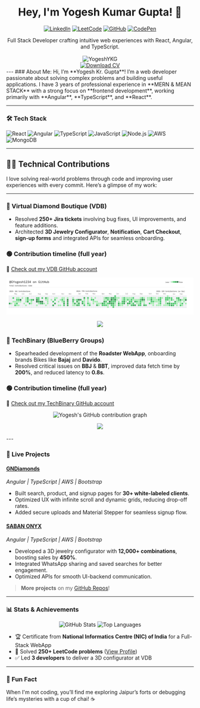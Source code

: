 <div align="center">
  <h1>Hey, I'm Yogesh Kumar Gupta! 👋</h1>
  <div align="center">
    <a href="https://www.linkedin.com/in/gyogesh484/"><img src="https://img.shields.io/badge/-LinkedIn-0A66C2?logo=linkedin&logoColor=white" alt="LinkedIn"/></a>
    <a href="https://leetcode.com/your-profile/"><img src="https://img.shields.io/badge/-LeetCode-FFA116?logo=leetcode&logoColor=black" alt="LeetCode"/></a>
    <a href="https://github.com/YogeshYKG"><img src="https://img.shields.io/badge/-GitHub-181717?logo=github&logoColor=white" alt="GitHub"/></a>
    <a href="https://codepen.io/your-profile"><img src="https://img.shields.io/badge/-CodePen-000000?logo=codepen&logoColor=white" alt="CodePen"/></a>
  </div>
  <p>Full Stack Developer crafting intuitive web experiences with React, Angular, and TypeScript.</p>
  <img src="https://komarev.com/ghpvc/?username=YogeshYKG&label=Profile%20views&color=0e75b6&style=flat" alt="YogeshYKG" style="vertical-align: middle;"/>
  <div style="display: flex; align-items: center; gap: 10px; justify-content: center;">
    <a href="/Resume_Yogesh.pdf" download="Resume_Yogesh.pdf" target="_blank">
      <img src="https://img.shields.io/badge/Download%20CV-007bff?style=flat&logo=pdf&logoColor=white" alt="Download CV" />
    </a>
  </div>
</div>
---
### About Me:
Hi, I’m **Yogesh Kr. Gupta**! I’m a web developer passionate about solving complex problems and building useful applications. I have 3 years of professional experience in **MERN & MEAN STACK** with a strong focus on **frontend development**, working primarily with **Angular**, **TypeScript**, and **React**.

---
### 🛠️ Tech Stack
![React](https://img.shields.io/badge/-React-61DAFB?logo=react&logoColor=black)
![Angular](https://img.shields.io/badge/-Angular-DD0031?logo=angular&logoColor=white)
![TypeScript](https://img.shields.io/badge/-TypeScript-3178C6?logo=typescript&logoColor=white)
![JavaScript](https://img.shields.io/badge/-JavaScript-3178C6?logo=javascript&logoColor=white)
![Node.js](https://img.shields.io/badge/-Node.js-339933?logo=node.js&logoColor=white)
![AWS](https://img.shields.io/badge/-AWS-232F3E?logo=amazon-aws&logoColor=white)
![MongoDB](https://img.shields.io/badge/-MongoDB-47A248?logo=mongodb&logoColor=white)

---
## 👨‍💻 Technical Contributions

I love solving real-world problems through code and improving user experiences with every commit. Here’s a glimpse of my work:

---

### 🏢 Virtual Diamond Boutique (VDB)

- Resolved **250+ Jira tickets** involving bug fixes, UI improvements, and feature additions.
- Architected **3D Jewelry Configurator**, **Notification**, **Cart Checkout**, **sign-up forms** and integrated APIs for seamless onboarding.
### 🟢 Contribution timeline (full year)
🔗 [Check out my VDB GitHub account](https://github.com/GYogesh1234)
<p align="center">
  <img src="GYogesh1234.png" alt="Yogesh's GitHub contribution graph" />
</p>

<p align="center">
  <img src="https://github-readme-streak-stats.herokuapp.com/?user=GYogesh1234&theme=dark&hide_border=true" />
</p>

### 🏢 TechBinary (BlueBerry Groups)
 
- Spearheaded development of the **Roadster WebApp**, onboarding brands Bikes like **Bajaj** and **Davido**.
- Resolved critical issues on **BBJ** & **BBT**, improved data fetch time by **200%**, and reduced latency to **0.8s**.
### 🟢 Contribution timeline (full year)
🔗 [Check out my TechBinary GitHub account](https://github.com/Yogesh-techbinary)

<p align="center">
  <img src="https://ghchart.rshah.org/Yogesh-techbinary" alt="Yogesh's GitHub contribution graph" />
</p>

<p align="center">
  <img src="https://github-readme-streak-stats.herokuapp.com/?user=Yogesh-techbinary&theme=dark&hide_border=true" />
</p>
---

### 🌟 Live Projects

#### [GNDiamonds](https://your-gndiamonds-link.com)
*Angular | TypeScript | AWS | Bootstrap*  
- Built search, product, and signup pages for **30+ white-labeled clients**.  
- Optimized UX with infinite scroll and dynamic grids, reducing drop-off rates.  
- Added secure uploads and Material Stepper for seamless signup flow.

#### [SABAN ONYX](https://your-saban-onyx-link.com)
*Angular | TypeScript | AWS | Bootstrap*  
- Developed a 3D jewelry configurator with **12,000+ combinations**, boosting sales by **450%**.  
- Integrated WhatsApp sharing and saved searches for better engagement.  
- Optimized APIs for smooth UI-backend communication.

> **More projects** on my [GitHub Repos](https://github.com/YogeshYKG?tab=repositories)!

---

### 📊 Stats & Achievements
<div align="center">
  <img src="https://github-readme-stats.vercel.app/api?username=YogeshYKG&show_icons=true&theme=radical" alt="GitHub Stats" />
  <img src="https://github-readme-stats.vercel.app/api/top-langs/?username=YogeshYKG&layout=compact&theme=radical" alt="Top Languages" />
</div>

- 🏆 Certificate from **National Informatics Centre (NIC) of India** for a Full-Stack WebApp
- 🧩 Solved **250+ LeetCode problems** ([View Profile](https://leetcode.com/your-profile))
- ✅ Led **3 developers** to deliver a 3D configurator at VDB

---

### 🎉 Fun Fact
When I'm not coding, you’ll find me exploring Jaipur’s forts or debugging life’s mysteries with a cup of chai! ☕
